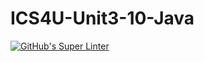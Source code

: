 # ICS4U-Unit3-10-Java
[![GitHub's Super Linter](https://github.com/Roman-Cernetchi/ICS4U-Unit3-10-Java/workflows/GitHub's%20Super%20Linter/badge.svg)](https://github.com/Roman-Cernetchi/ICS4U-Unit3-10-Java/actions)
